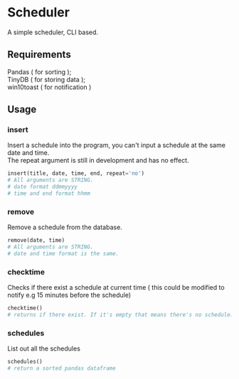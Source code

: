 # Scheduler
A simple scheduler, CLI based.

## Requirements
Pandas ( for sorting ); <br>
TinyDB ( for storing data ); <br>
win10toast ( for notification )

## Usage
### insert
Insert a schedule into the program, you can't input a schedule at the same date and time. <br>
The repeat argument is still in development and has no effect.
```python
insert(title, date, time, end, repeat='no')
# All arguments are STRING.
# date format ddmmyyyy
# time and end format hhmm
```
### remove
Remove a schedule from the database.
```python
remove(date, time)
# All arguments are STRING.
# date and time format is the same.
```
### checktime
Checks if there exist a schedule at current time ( this could be modified to notify e.g 15 minutes before the schedule)
```python
checktime()
# returns if there exist. If it's empty that means there's no schedule.
```
### schedules
List out all the schedules 
```python
schedules()
# return a sorted pandas dataframe
```
